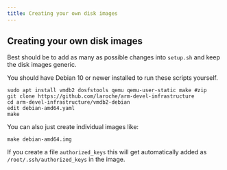 ```yaml
---
title: Creating your own disk images
---
```



Creating your own disk images
-----------------------------

Best should be to add as many as possible changes into `setup.sh` and
keep the disk images generic.

You should have Debian 10 or newer installed to run these scripts
yourself.

```shell
sudo apt install vmdb2 dosfstools qemu qemu-user-static make #zip
git clone https://github.com/laroche/arm-devel-infrastructure
cd arm-devel-infrastructure/vmdb2-debian
edit debian-amd64.yaml
make
```

You can also just create individual images like:

```shell
make debian-amd64.img
```

If you create a file `authorized_keys` this will get automatically added as
`/root/.ssh/authorized_keys` in the image.

